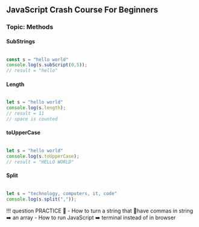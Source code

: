 ## JavaScript Crash Course For Beginners

### Topic: Methods

#### SubStrings
   ```javascript

   const s = "hello world"
console.log(s.subScript(0,5));
// result = "hello"
   
   ```
#### Length

```javascript

let s = "hello world"
console.log(s.length);
// result = 11
// space is counted

```

#### toUpperCase

```javascript

let s = "hello world"
console.log(s.toUpperCase);
// result = "HELLO WORLD"

```

#### Split

```javascript

let s = "technology, computers, it, code"
console.log(s.split(","));

```

!!! question PRACTICE 📌
    - How to turn a string that 🚫have commas in string ➡️ an array
    - How to run JavaScript ➡️  terminal instead of in browser

